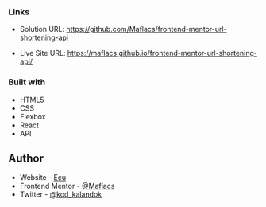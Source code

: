 ### Links

- Solution URL: https://github.com/Maflacs/frontend-mentor-url-shortening-api

- Live Site URL: https://maflacs.github.io/frontend-mentor-url-shortening-api/


### Built with

- HTML5 
- CSS 
- Flexbox
- React
- API


## Author

- Website - [Ecu](https://maflacs.github.io/portfolio/)
- Frontend Mentor - [@Maflacs](https://www.frontendmentor.io/profile/Maflacs)
- Twitter - [@kod_kalandok](https://x.com/kod_kalandok)
